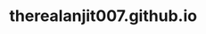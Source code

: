 # therealanjit007.github.io
<html xmlns="http://www.w3.org/1999/xhtml" xml:lang="en">
<head><link href="/wp-content/themes/ost_v2/style.css" rel="stylesheet" type="text/css" media="screen">

<title>Kildall technologies</title>
<meta name="author" content="studio7designs.com">
<meta name="description" content="Test Wbebsite.">
<meta name="keywords" content="Anjit, Kildall, Kildall technology, Blue">
<meta name="robots" content="index, follow, noarchive">
<meta name="googlebot" content="noarchive">
<link rel="shortcut icon" href="/wp-content/themes/ost_v2/images/favicon.ico">
<meta name="viewport" content="width=device-width, initial-scale=1">
</head>
<frameset rows="110px,*" border="0">
  	<frame src="/" name="top_panel" scrolling="no" noresize>
  	<frame src="/../../templates/preview/nautica-09/index/" name="template" scrolling="auto" noresize>
</frameset>
</html>
